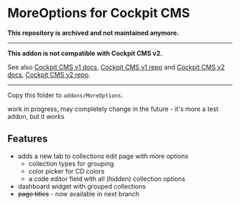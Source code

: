 # MoreOptions for Cockpit CMS

**This repository is archived and not maintained anymore.**

---

**This addon is not compatible with Cockpit CMS v2.**

See also [Cockpit CMS v1 docs](https://v1.getcockpit.com/documentation), [Cockpit CMS v1 repo](https://github.com/agentejo/cockpit) and [Cockpit CMS v2 docs](https://getcockpit.com/documentation/), [Cockpit CMS v2 repo](https://github.com/Cockpit-HQ/Cockpit).

---

Copy this folder to `addons/MoreOptions`.

work in progress, may completely change in the future - it's more a test addon, but it works

## Features

* adds a new tab to collections edit page with more options
  * collection types for grouping
  * color picker for CD colors
  * a code editor field with all (hidden) collection options
* dashboard widget with grouped collections
* <del>page titles</del> - now available in next branch
